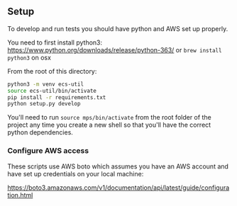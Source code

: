 ## Setup

To develop and run tests you should have python and AWS set up properly.

You need to first install python3: https://www.python.org/downloads/release/python-363/ or `brew install python3` on osx

From the root of this directory:
```sh
python3 -m venv ecs-util
source ecs-util/bin/activate
pip install -r requirements.txt
python setup.py develop
```
 
You'll need to run `source mps/bin/activate` from the root folder of the project any time you create a new shell so that you'll have the correct python dependencies.

### Configure AWS access

These scripts use AWS boto which assumes you have an AWS account and have set up credentials on your local machine:

https://boto3.amazonaws.com/v1/documentation/api/latest/guide/configuration.html
